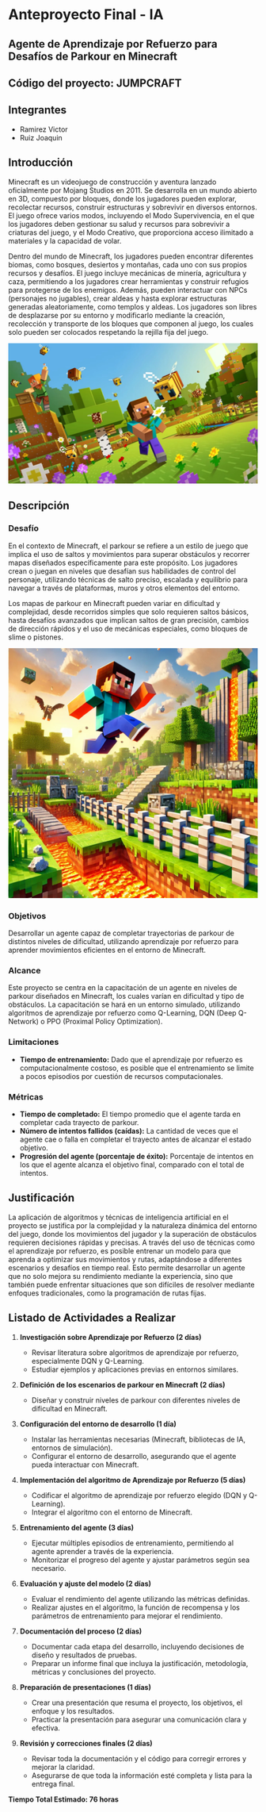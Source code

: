 # Anteproyecto Final - IA

## Agente de Aprendizaje por Refuerzo para Desafíos de Parkour en Minecraft

## Código del proyecto: JUMPCRAFT

## Integrantes
- Ramirez Victor
- Ruiz Joaquin

## Introducción
Minecraft es un videojuego de construcción y aventura lanzado oficialmente por Mojang Studios en 2011. Se desarrolla en un mundo abierto en 3D, compuesto por bloques, donde los jugadores pueden explorar, recolectar recursos, construir estructuras y sobrevivir en diversos entornos. El juego ofrece varios modos, incluyendo el Modo Supervivencia, en el que los jugadores deben gestionar su salud y recursos para sobrevivir a criaturas del juego, y el Modo Creativo, que proporciona acceso ilimitado a materiales y la capacidad de volar.

Dentro del mundo de Minecraft, los jugadores pueden encontrar diferentes biomas, como bosques, desiertos y montañas, cada uno con sus propios recursos y desafíos. El juego incluye mecánicas de minería, agricultura y caza, permitiendo a los jugadores crear herramientas y construir refugios para protegerse de los enemigos. Además, pueden interactuar con NPCs (personajes no jugables), crear aldeas y hasta explorar estructuras generadas aleatoriamente, como templos y aldeas. Los jugadores son libres de desplazarse por su entorno y modificarlo mediante la creación, recolección y transporte de los bloques que componen al juego, los cuales solo pueden ser colocados respetando la rejilla fija del juego.

![](./images/minecraft.webp)

## Descripción

### Desafío
En el contexto de Minecraft, el parkour se refiere a un estilo de juego que implica el uso de saltos y movimientos para superar obstáculos y recorrer mapas diseñados específicamente para este propósito. Los jugadores crean o juegan en niveles que desafían sus habilidades de control del personaje, utilizando técnicas de salto preciso, escalada y equilibrio para navegar a través de plataformas, muros y otros elementos del entorno.

Los mapas de parkour en Minecraft pueden variar en dificultad y complejidad, desde recorridos simples que solo requieren saltos básicos, hasta desafíos avanzados que implican saltos de gran precisión, cambios de dirección rápidos y el uso de mecánicas especiales, como bloques de slime o pistones.

![](./images/parkour.webp)

### Objetivos
Desarrollar un agente capaz de completar trayectorias de parkour de distintos niveles de dificultad, utilizando aprendizaje por refuerzo para aprender movimientos eficientes en el entorno de Minecraft.

### Alcance
Este proyecto se centra en la capacitación de un agente en niveles de parkour diseñados en Minecraft, los cuales varían en dificultad y tipo de obstáculos. La capacitación se hará en un entorno simulado, utilizando algoritmos de aprendizaje por refuerzo como Q-Learning, DQN (Deep Q-Network) o PPO (Proximal Policy Optimization).

### Limitaciones
- **Tiempo de entrenamiento:** Dado que el aprendizaje por refuerzo es computacionalmente costoso, es posible que el entrenamiento se limite a pocos episodios por cuestión de recursos computacionales.

### Métricas
- **Tiempo de completado:** El tiempo promedio que el agente tarda en completar cada trayecto de parkour.
- **Número de intentos fallidos (caídas):** La cantidad de veces que el agente cae o falla en completar el trayecto antes de alcanzar el estado objetivo.
- **Progresión del agente (porcentaje de éxito):** Porcentaje de intentos en los que el agente alcanza el objetivo final, comparado con el total de intentos.

## Justificación
La aplicación de algoritmos y técnicas de inteligencia artificial en el proyecto se justifica por la complejidad y la naturaleza dinámica del entorno del juego, donde los movimientos del jugador y la superación de obstáculos requieren decisiones rápidas y precisas. A través del uso de técnicas como el aprendizaje por refuerzo, es posible entrenar un modelo para que aprenda a optimizar sus movimientos y rutas, adaptándose a diferentes escenarios y desafíos en tiempo real. Esto permite desarrollar un agente que no solo mejora su rendimiento mediante la experiencia, sino que también puede enfrentar situaciones que son difíciles de resolver mediante enfoques tradicionales, como la programación de rutas fijas.


## Listado de Actividades a Realizar

1. **Investigación sobre Aprendizaje por Refuerzo (2 días)**
   - Revisar literatura sobre algoritmos de aprendizaje por refuerzo, especialmente DQN y Q-Learning.
   - Estudiar ejemplos y aplicaciones previas en entornos similares.

2. **Definición de los escenarios de parkour en Minecraft (2 días)**
   - Diseñar y construir niveles de parkour con diferentes niveles de dificultad en Minecraft.

3. **Configuración del entorno de desarrollo (1 día)**
   - Instalar las herramientas necesarias (Minecraft, bibliotecas de IA, entornos de simulación).
   - Configurar el entorno de desarrollo, asegurando que el agente pueda interactuar con Minecraft.

4. **Implementación del algoritmo de Aprendizaje por Refuerzo (5 días)**
   - Codificar el algoritmo de aprendizaje por refuerzo elegido (DQN y Q-Learning).
   - Integrar el algoritmo con el entorno de Minecraft.

5. **Entrenamiento del agente (3 días)**
   - Ejecutar múltiples episodios de entrenamiento, permitiendo al agente aprender a través de la experiencia.
   - Monitorizar el progreso del agente y ajustar parámetros según sea necesario.

6. **Evaluación y ajuste del modelo (2 días)**
   - Evaluar el rendimiento del agente utilizando las métricas definidas.
   - Realizar ajustes en el algoritmo, la función de recompensa y los parámetros de entrenamiento para mejorar el rendimiento.

7. **Documentación del proceso (2 días)**
   - Documentar cada etapa del desarrollo, incluyendo decisiones de diseño y resultados de pruebas.
   - Preparar un informe final que incluya la justificación, metodología, métricas y conclusiones del proyecto.

8. **Preparación de presentaciones (1 días)**
   - Crear una presentación que resuma el proyecto, los objetivos, el enfoque y los resultados.
   - Practicar la presentación para asegurar una comunicación clara y efectiva.

9. **Revisión y correcciones finales (2 días)**
    - Revisar toda la documentación y el código para corregir errores y mejorar la claridad.
    - Asegurarse de que toda la información esté completa y lista para la entrega final.

**Tiempo Total Estimado: 76 horas**
